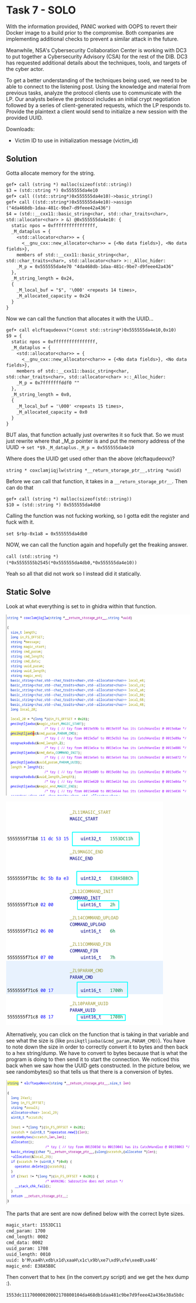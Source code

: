 # Task 7 - SOLO
With the information provided, PANIC worked with OOPS to revert their Docker image to a build prior to the compromise. Both companies are implementing additional checks to prevent a similar attack in the future.

Meanwhile, NSA's Cybersecurity Collaboration Center is working with DC3 to put together a Cybersecurity Advisory (CSA) for the rest of the DIB. DC3 has requested additional details about the techniques, tools, and targets of the cyber actor.

To get a better understanding of the techniques being used, we need to be able to connect to the listening post. Using the knowledge and material from previous tasks, analyze the protocol clients use to communicate with the LP. Our analysts believe the protocol includes an initial crypt negotiation followed by a series of client-generated requests, which the LP responds to. Provide the plaintext a client would send to initialize a new session with the provided UUID.

Downloads:
- Victim ID to use in initialization message (victim_id)

## Solution
Gotta allocate memory for the string.

```
gef➤ call (string *) malloc(sizeof(std::string))
$3 = (std::string *) 0x555555da4e10
gef➤ call ((std::string*)0x555555da4e10)->basic_string()
gef➤ call ((std::string*)0x555555da4e10)->assign
("4da468db-1daa-481c-9be7-d9feee42a436")
$4 = (std::__cxx11::basic_string<char, std::char_traits<char>, std::allocator<char> > &) @0x555555da4e10: {
  static npos = 0xffffffffffffffff,
  _M_dataplus = {
    <std::allocator<char>> = {
      <__gnu_cxx::new_allocator<char>> = {<No data fields>}, <No data fields>}, 
    members of std::__cxx11::basic_string<char, std::char_traits<char>, std::allocator<char> >::_Alloc_hider:
    _M_p = 0x555555da4e70 "4da468db-1daa-481c-9be7-d9feee42a436"
  },
  _M_string_length = 0x24,
  {
    _M_local_buf = "$", '\000' <repeats 14 times>,
    _M_allocated_capacity = 0x24
  }
}
```

Now we can call the function that allocates it with the UUID...

```
gef➤ call elcftaqudeovx(*(const std::string*)0x555555da4e10,0x10)
$9 = {
  static npos = 0xffffffffffffffff,
  _M_dataplus = {
    <std::allocator<char>> = {
      <__gnu_cxx::new_allocator<char>> = {<No data fields>}, <No data fields>}, 
    members of std::__cxx11::basic_string<char, std::char_traits<char>, std::allocator<char> >::_Alloc_hider:
    _M_p = 0x7fffffffddf0 ""
  },
  _M_string_length = 0x0,
  {
    _M_local_buf = '\000' <repeats 15 times>,
    _M_allocated_capacity = 0x0
  }
}
```

BUT alas, that function actually just overwrites it so fuck that. So we must just rewrite where that _M_p pointer is and put the memory address of the UUID -> `set *$9._M_dataplus._M_p = 0x555555da4e10`

Where does the UUID get used other than the above (elcftaqudeovx)?

`string * coxclamjiqjlw(string *__return_storage_ptr__,string *uuid)`

Before we can call that function, it takes in a `__return_storage_ptr__`. Then can do that

```
gef➤ call (string *) malloc(sizeof(std::string))
$10 = (std::string *) 0x555555da4db0
```

Calling the function was not fucking working, so I gotta edit the register and fuck with it.

`set $rbp-0x1a8 = 0x555555da4db0`

NOW, we can call the function again and hopefully get the freaking answer.

`call (std::string *) (*0x5555555b2545(*0x555555da4db0,*0x555555da4e10))`

Yeah so all that did not work so I instead did it statically.

## Static Solve
Look at what everything is set to in ghidra within that function.

![function of interest](thefunction.png)

![ghidra stuff](ghidraVars.png)

Alternatively, you can click on the function that is taking in that variable and see what the size is (like `pnsikqtljaxba(&cmd_param,PARAM_CMD)`). You have to note down the size in order to correctly convert it to bytes and then back to a hex string/dump. We have to convert to bytes because that is what the program is doing to then send it to start the connection. We noticed this back when we saw how the UUID gets constructed. In the picture below, we see randombytes() so that tells us that there is a conversion of bytes.

![assigning uuid](assigningUUID.png)

The parts that are sent are now defined below with the correct byte sizes.
```
magic_start: 1553DC11
cmd_param: 1700
cmd_length: 0002
cmd_data: 0002
uuid_param: 1708
uuid_length: 0010
uuid: b'M\xa4h\xdb\x1d\xaaH\x1c\x9b\xe7\xd9\xfe\xeeB\xa46'
magic_end: E38A5B8C
```

Then convert that to hex (in the convert.py script) and we get the hex dump :).

`1553dc11170000020002170800104da468db1daa481c9be7d9feee42a436e38a5b8c`



